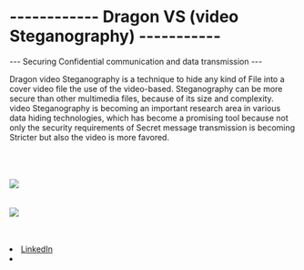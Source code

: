 ﻿# ------------ Dragon VS (video Steganography) -----------

--- Securing Confidential communication and data transmission ---

Dragon video Steganography is a technique to hide any kind of File into a cover video file the use of the video-based.
Steganography can be more secure than other multimedia files, because of its size and complexity.
video Steganography is becoming an important research area in various data hiding technologies, which has become a promising tool because not only the security requirements of Secret message transmission is becoming Stricter but also the video is more favored.

<br><br><br>
<a href="https://github.com/kirankuyate2157/Dragon-VS-video-stenography-"> <img src="https://user-images.githubusercontent.com/84271800/163860274-efc08ec3-8336-47ca-85ee-7a7798134d44.png"> </a>
<br><br><br>
<a href="https://github.com/kirankuyate2157/Dragon-VS-video-stenography-"> <img src="https://user-images.githubusercontent.com/84271800/163858604-95c9087a-3735-452b-9caa-025393f9bd99.png"> </a>
<br><br><br>

<li><a href="https://www.linkedin.com/in/kirankuyate/">LinkedIn</a><li>
